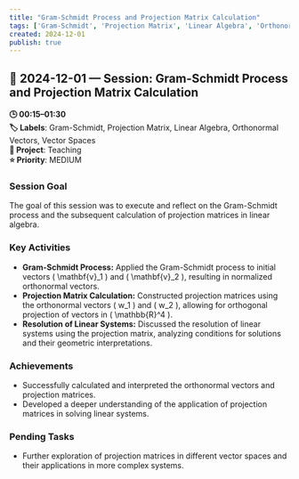 ```yaml
---
title: "Gram-Schmidt Process and Projection Matrix Calculation"
tags: ['Gram-Schmidt', 'Projection Matrix', 'Linear Algebra', 'Orthonormal Vectors', 'Vector Spaces']
created: 2024-12-01
publish: true
---
```


## 📅 2024-12-01 — Session: Gram-Schmidt Process and Projection Matrix Calculation

**🕒 00:15–01:30**  
**🏷️ Labels**: Gram-Schmidt, Projection Matrix, Linear Algebra, Orthonormal Vectors, Vector Spaces  
**📂 Project**: Teaching  
**⭐ Priority**: MEDIUM  


### Session Goal
The goal of this session was to execute and reflect on the Gram-Schmidt process and the subsequent calculation of projection matrices in linear algebra.

### Key Activities
- **Gram-Schmidt Process:** Applied the Gram-Schmidt process to initial vectors \( \mathbf{v}_1 \) and \( \mathbf{v}_2 \), resulting in normalized orthonormal vectors.
- **Projection Matrix Calculation:** Constructed projection matrices using the orthonormal vectors \( w_1 \) and \( w_2 \), allowing for orthogonal projection of vectors in \( \mathbb{R}^4 \).
- **Resolution of Linear Systems:** Discussed the resolution of linear systems using the projection matrix, analyzing conditions for solutions and their geometric interpretations.

### Achievements
- Successfully calculated and interpreted the orthonormal vectors and projection matrices.
- Developed a deeper understanding of the application of projection matrices in solving linear systems.

### Pending Tasks
- Further exploration of projection matrices in different vector spaces and their applications in more complex systems.
